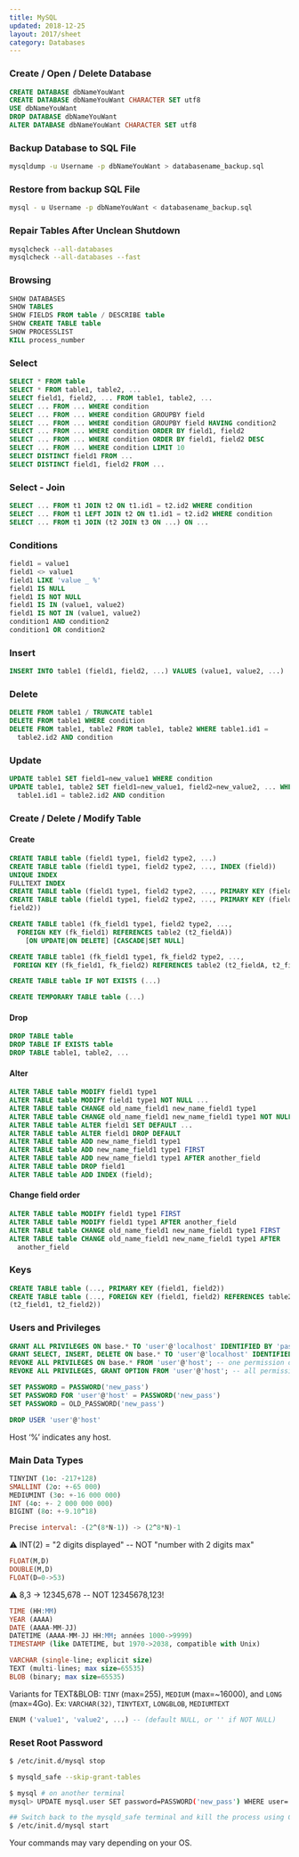 ```yaml
---
title: MySQL
updated: 2018-12-25
layout: 2017/sheet
category: Databases
---
```


### Create / Open / Delete Database

```sql
CREATE DATABASE dbNameYouWant
CREATE DATABASE dbNameYouWant CHARACTER SET utf8
USE dbNameYouWant
DROP DATABASE dbNameYouWant
ALTER DATABASE dbNameYouWant CHARACTER SET utf8
```

### Backup Database to SQL File

```bash
mysqldump -u Username -p dbNameYouWant > databasename_backup.sql
```

### Restore from backup SQL File

```bash
mysql - u Username -p dbNameYouWant < databasename_backup.sql
```

### Repair Tables After Unclean Shutdown

```bash
mysqlcheck --all-databases
mysqlcheck --all-databases --fast
```

### Browsing

```sql
SHOW DATABASES
SHOW TABLES
SHOW FIELDS FROM table / DESCRIBE table
SHOW CREATE TABLE table
SHOW PROCESSLIST
KILL process_number
```

### Select

```sql
SELECT * FROM table
SELECT * FROM table1, table2, ...
SELECT field1, field2, ... FROM table1, table2, ...
SELECT ... FROM ... WHERE condition
SELECT ... FROM ... WHERE condition GROUPBY field
SELECT ... FROM ... WHERE condition GROUPBY field HAVING condition2
SELECT ... FROM ... WHERE condition ORDER BY field1, field2
SELECT ... FROM ... WHERE condition ORDER BY field1, field2 DESC
SELECT ... FROM ... WHERE condition LIMIT 10
SELECT DISTINCT field1 FROM ...
SELECT DISTINCT field1, field2 FROM ...
```

### Select - Join

```sql
SELECT ... FROM t1 JOIN t2 ON t1.id1 = t2.id2 WHERE condition
SELECT ... FROM t1 LEFT JOIN t2 ON t1.id1 = t2.id2 WHERE condition
SELECT ... FROM t1 JOIN (t2 JOIN t3 ON ...) ON ...
```

### Conditions

```sql
field1 = value1
field1 <> value1
field1 LIKE 'value _ %'
field1 IS NULL
field1 IS NOT NULL
field1 IS IN (value1, value2)
field1 IS NOT IN (value1, value2)
condition1 AND condition2
condition1 OR condition2
```

### Insert

```sql
INSERT INTO table1 (field1, field2, ...) VALUES (value1, value2, ...)
```

### Delete

```sql
DELETE FROM table1 / TRUNCATE table1
DELETE FROM table1 WHERE condition
DELETE FROM table1, table2 FROM table1, table2 WHERE table1.id1 =
  table2.id2 AND condition
```

### Update

```sql
UPDATE table1 SET field1=new_value1 WHERE condition
UPDATE table1, table2 SET field1=new_value1, field2=new_value2, ... WHERE
  table1.id1 = table2.id2 AND condition
```

### Create / Delete / Modify Table

#### Create

```sql
CREATE TABLE table (field1 type1, field2 type2, ...)
CREATE TABLE table (field1 type1, field2 type2, ..., INDEX (field))
UNIQUE INDEX
FULLTEXT INDEX
CREATE TABLE table (field1 type1, field2 type2, ..., PRIMARY KEY (field1))
CREATE TABLE table (field1 type1, field2 type2, ..., PRIMARY KEY (field1,
field2))
```

```sql
CREATE TABLE table1 (fk_field1 type1, field2 type2, ...,
  FOREIGN KEY (fk_field1) REFERENCES table2 (t2_fieldA))
    [ON UPDATE|ON DELETE] [CASCADE|SET NULL]
```

```sql
CREATE TABLE table1 (fk_field1 type1, fk_field2 type2, ...,
 FOREIGN KEY (fk_field1, fk_field2) REFERENCES table2 (t2_fieldA, t2_fieldB))
```

```sql
CREATE TABLE table IF NOT EXISTS (...)
```

```sql
CREATE TEMPORARY TABLE table (...)
```

#### Drop

```sql
DROP TABLE table
DROP TABLE IF EXISTS table
DROP TABLE table1, table2, ...
```

#### Alter

```sql
ALTER TABLE table MODIFY field1 type1
ALTER TABLE table MODIFY field1 type1 NOT NULL ...
ALTER TABLE table CHANGE old_name_field1 new_name_field1 type1
ALTER TABLE table CHANGE old_name_field1 new_name_field1 type1 NOT NULL ...
ALTER TABLE table ALTER field1 SET DEFAULT ...
ALTER TABLE table ALTER field1 DROP DEFAULT
ALTER TABLE table ADD new_name_field1 type1
ALTER TABLE table ADD new_name_field1 type1 FIRST
ALTER TABLE table ADD new_name_field1 type1 AFTER another_field
ALTER TABLE table DROP field1
ALTER TABLE table ADD INDEX (field);
```

#### Change field order

```sql
ALTER TABLE table MODIFY field1 type1 FIRST
ALTER TABLE table MODIFY field1 type1 AFTER another_field
ALTER TABLE table CHANGE old_name_field1 new_name_field1 type1 FIRST
ALTER TABLE table CHANGE old_name_field1 new_name_field1 type1 AFTER
  another_field
```

### Keys

```sql
CREATE TABLE table (..., PRIMARY KEY (field1, field2))
CREATE TABLE table (..., FOREIGN KEY (field1, field2) REFERENCES table2
(t2_field1, t2_field2))
```

### Users and Privileges

```sql
GRANT ALL PRIVILEGES ON base.* TO 'user'@'localhost' IDENTIFIED BY 'password';
GRANT SELECT, INSERT, DELETE ON base.* TO 'user'@'localhost' IDENTIFIED BY 'password';
REVOKE ALL PRIVILEGES ON base.* FROM 'user'@'host'; -- one permission only
REVOKE ALL PRIVILEGES, GRANT OPTION FROM 'user'@'host'; -- all permissions
```

```sql
SET PASSWORD = PASSWORD('new_pass')
SET PASSWORD FOR 'user'@'host' = PASSWORD('new_pass')
SET PASSWORD = OLD_PASSWORD('new_pass')
```

```sql
DROP USER 'user'@'host'
```

Host ‘%’ indicates any host.

### Main Data Types

```sql
TINYINT (1o: -217+128)
SMALLINT (2o: +-65 000)
MEDIUMINT (3o: +-16 000 000)
INT (4o: +- 2 000 000 000)
BIGINT (8o: +-9.10^18)
```

```sql
Precise interval: -(2^(8*N-1)) -> (2^8*N)-1
```

⚠ INT(2) = "2 digits displayed" -- NOT "number with 2 digits max"

```sql
FLOAT(M,D)
DOUBLE(M,D)
FLOAT(D=0->53)
```

⚠ 8,3 -> 12345,678 -- NOT 12345678,123!

```sql
TIME (HH:MM)
YEAR (AAAA)
DATE (AAAA-MM-JJ)
DATETIME (AAAA-MM-JJ HH:MM; années 1000->9999)
TIMESTAMP (like DATETIME, but 1970->2038, compatible with Unix)
```

```sql
VARCHAR (single-line; explicit size)
TEXT (multi-lines; max size=65535)
BLOB (binary; max size=65535)
```

Variants for TEXT&BLOB: `TINY` (max=255), `MEDIUM` (max=~16000), and `LONG` (max=4Go). Ex: `VARCHAR(32)`, `TINYTEXT`, `LONGBLOB`, `MEDIUMTEXT`

```sql
ENUM ('value1', 'value2', ...) -- (default NULL, or '' if NOT NULL)
```

### Reset Root Password

```bash
$ /etc/init.d/mysql stop
```

```bash
$ mysqld_safe --skip-grant-tables
```

```bash
$ mysql # on another terminal
mysql> UPDATE mysql.user SET password=PASSWORD('new_pass') WHERE user='root';
```

```bash
## Switch back to the mysqld_safe terminal and kill the process using Control + \
$ /etc/init.d/mysql start
```

Your commands may vary depending on your OS.

